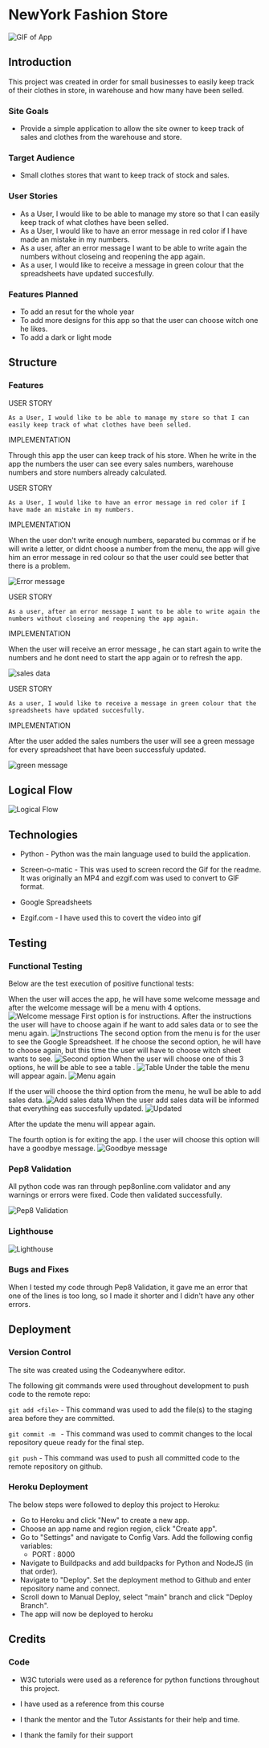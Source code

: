 # NewYork Fashion Store

![GIF of App](documents/gif.gif)

## Introduction

This project was created in order for small businesses to easily keep track of their clothes in store, in warehouse and how many have been selled.

### Site Goals

* Provide a simple application to allow the site owner to keep track of sales and clothes from the warehouse and store.

### Target Audience

* Small clothes stores that want to keep track of stock and sales.

### User Stories

* As a User, I would like to be able to manage my store so that I can easily keep track of what clothes have been selled.
* As a User, I would like to have an error message in red color if I have made an mistake in my numbers.
* As a user, after an error message I want to be able to write again the numbers without closeing and reopening the app again.
* As a user, I would like to receive a message in green colour that the spreadsheets have updated succesfully.

### Features Planned

* To add an resut for the whole year
* To add more designs for this app so that the user can choose witch one he likes.
* To add a dark or light mode  

## Structure

### Features

USER STORY

`
As a User, I would like to be able to manage my store so that I can easily keep track of what clothes have been selled.
`

IMPLEMENTATION

Through this app the user can keep track of his store. When he write in the app the numbers the user can see every sales numbers,  warehouse numbers and store numbers already calculated.

USER STORY

`
As a User, I would like to have an error message in red color if I have made an mistake in my numbers.
`

IMPLEMENTATION

When the user don't write enough numbers, separated bu commas or if he will write a letter, or didnt choose a number from the menu, the app will give him an error message in red colour so that the user could see better that there is a problem.

![Error message](documents/error.png)

USER STORY

`
As a user, after an error message I want to be able to write again the numbers without closeing and reopening the app again.
`

IMPLEMENTATION

When the user will receive an error message , he can start again to write the numbers and he dont need to start the app again or to refresh the app.

![sales data](documents/sales-data-again.png)

USER STORY

`
As a user, I would like to receive a message in green colour that the spreadsheets have updated succesfully.
`

IMPLEMENTATION

After the user added the sales numbers the user will see a green message for every spreadsheet that have been successfuly updated.

![green message](documents/green-messages.png)

## Logical Flow

![Logical Flow](documents/flow.png)


## Technologies

* Python - Python was the main language used to build the application.

* Screen-o-matic - This was used to screen record the Gif for the readme. It was originally an MP4 and ezgif.com was used to convert to GIF format.

* Google Spreadsheets

* Ezgif.com - I have used this to covert the video into gif

## Testing

### Functional Testing

Below are the test execution of positive functional tests:

When the user will acces the app, he will have some welcome message and after the welcome message will be a menu with 4 options.
![Welcome message](documents/welcome-message.png)
 First option is for instructions. After the instructions the user will have to choose again if he want to add sales data or to see the menu again.
 ![Instructions](documents/instructions.png)
The second option from the menu is for the user to see the Google Spreadsheet. If he choose the second option, he will have to choose again, but this time the user will have to choose witch sheet wants to see.
![Second option](documents/view-data.png)
When the user will choose one of this 3 options, he will be able to see a table .
![Table](documents/sheet.png)
Under the table the menu will appear again.
![Menu again](documents/menu-again.png)

If the user will choose the third option from the menu, he wull be able to add sales data.
![Add sales data](documents/ad-data.png)
When the user add sales data will be informed that everything eas succesfully updated.
![Updated](documents/succesfully-updated.png)

After the update the menu will appear again.

The fourth option is for exiting the app. I the user will choose this option will have a goodbye message.
![Goodbye message](documents/goodbye-message.png)

### Pep8 Validation

All python code was ran through pep8online.com validator and any warnings or errors were fixed. Code then validated successfully.

![Pep8 Validation](documents/validate.png)

### Lighthouse

![Lighthouse](documents/lighthouse.png)

### Bugs and Fixes

When I tested my code through Pep8 Validation, it gave me an error that one of the lines is too long, so I made it shorter and I didn't have any other errors.

## Deployment

### Version Control
The site was created using the Codeanywhere editor.

The following git commands were used throughout development to push code to the remote repo:

```git add <file>``` - This command was used to add the file(s) to the staging area before they are committed.

```git commit -m ``` - This command was used to commit changes to the local repository queue ready for the final step.

```git push``` - This command was used to push all committed code to the remote repository on github.

### Heroku Deployment

The below steps were followed to deploy this project to Heroku:

* Go to Heroku and click "New" to create a new app.
* Choose an app name and region region, click "Create app".
* Go to "Settings" and navigate to Config Vars. Add the following config variables:
    * PORT : 8000
* Navigate to Buildpacks and add buildpacks for Python and NodeJS (in that order).
* Navigate to "Deploy". Set the deployment method to Github and enter repository name and connect.
* Scroll down to Manual Deploy, select "main" branch and click "Deploy Branch".
* The app will now be deployed to heroku

## Credits

### Code

* W3C tutorials were used as a reference for python functions throughout this project.

* I have used as a reference from this course

* I thank the mentor and the Tutor Assistants for their help and time.

* I thank the family for their support

